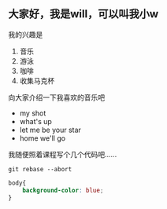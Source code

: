 ## 大家好，我是will，可以叫我小w

 我的兴趣是

1. 音乐
2. 游泳
3. 咖啡
4. 收集马克杯

 向大家介绍一下我喜欢的音乐吧

* my shot
* what's up
* let me be your star
* home we'll go

我随便照着课程写个几个代码吧......

    git rebase --abort

```css
body{
    background-color: blue;
}

